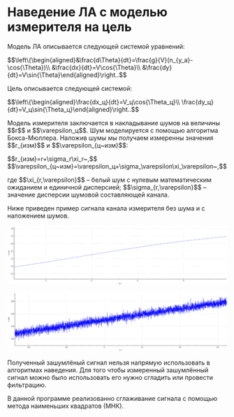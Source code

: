 <h1>Наведение ЛА с моделью измерителя на цель</h1>
Модель ЛА описывается следующей системой уравнений:  
<p>$$\left\{\begin{aligned}&\frac{d\Theta}{dt}=\frac{g}{V}(n_{y_a}-\cos{\Theta})\\  
&\frac{dx}{dt}=V\cos{\Theta}\\  
&\frac{dy}{dt}=V\sin{\Theta}\end{aligned}\right..$$</p>  
Цель описывается следующей системой:  
<p> $$\left\{\begin{aligned}\frac{dx_ц}{dt}=V_ц\cos{\Theta_ц}\\  
\frac{dy_ц}{dt}=V_ц\sin{\Theta_ц}\end{aligned}\right..$$  </p>  
<p> Модель измерителя заключается в накладывание шумов на величины $$r$$ и $$\varepsilon_ц$$. Шум моделируется с помощью алгоритма Бокса-Мюллера. Наложив шумы мы получаем измеренны значения $$r_{изм}$$ и $$\varepsilon_{ц~изм}$$:</p>  
<p style="text-algin:center">$$r_{изм}=r+\sigma_r\xi_r~,$$  
$$\varepsilon_{ц~изм}=\varepsilon_ц+\sigma_\varepsilon\xi_\varepsilon~,$$</p>  
<p>где $$\xi_{r,\varepsilon}$$ – белый шум с нулевым математическим ожиданием и единичной дисперсией; $$\sigma_{r,\varepsilon}$$ – значение дисперсии шумовой составляющей канала.</p>
<p>Ниже приведен пример сигнала канала измерителя без шума и с наложением шумов.</p>  

![Пример без шумов](Exampels/Example_without_noise_eps.png)  
  
![Пример c шумами](Exampels/Example_with_noise_eps.png)

<p>Полученный зашумлёный сигнал нельзя напрямую использовать в алгоритмах наведения. Для того чтобы измеренный зашумлённый сигнал можно было использовать его нужно сгладить или провести фильтрацию.</p>
<p>В данной программе реализованно сглаживание сигнала с помощью метода наименьших квадратов (МНК).</p>
